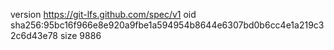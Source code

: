 version https://git-lfs.github.com/spec/v1
oid sha256:95bc16f966e8e920a9fbe1a594954b8644e6307bd0b6cc4e1a219c32c6d43e78
size 9886
